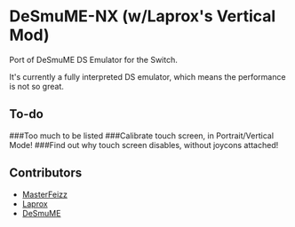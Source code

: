DeSmuME-NX (w/Laprox's Vertical Mod)
=======

Port of DeSmuME DS Emulator for the Switch.

It's currently a fully interpreted DS emulator, which means the performance is not so great.

To-do
------------------------
###Too much to be listed
###Calibrate touch screen, in Portrait/Vertical Mode!
###Find out why touch screen disables, without joycons attached! 

Contributors
------------------------

* [MasterFeizz](http://twitter.com/masterfeizz)
* [Laprox](https://github.com/Laproxi)
* [DeSmuME](http://desmume.org/)
